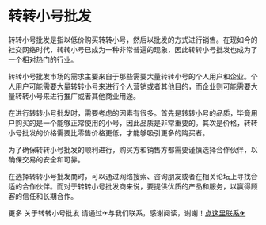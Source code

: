 # 转转小号批发

转转小号批发是指以低价购买转转小号，然后以批发的方式进行销售。在现如今的社交网络时代，转转小号已成为一种非常普遍的现象，因此转转小号批发也成为了一个相对热门的行业。

转转小号批发市场的需求主要来自于那些需要大量转转小号的个人用户和企业。个人用户可能需要大量转转小号来进行个人营销或者其他目的，而企业则可能需要大量转转小号来进行推广或者其他商业用途。

在进行转转小号批发时，需要考虑的因素有很多。首先是转转小号的品质，毕竟用户购买的是一个能够正常使用的小号，因此品质是非常重要的。其次是价格，转转小号批发的价格需要比零售价格更低，才能够吸引更多的购买者。

为了确保转转小号批发的顺利进行，购买方和销售方都需要谨慎选择合作伙伴，以确保交易的安全和可靠。

在选择转转小号批发商时，可以通过网络搜索、咨询朋友或者在相关论坛上寻找合适的合作伙伴。而对于转转小号批发商来说，要提供优质的产品和服务，以赢得顾客的信任和长期合作。

更多 关于转转小号批发 请通过✈与我们联系，感谢阅读，谢谢！[点这里联系✈](https://lm.k02.cc)
